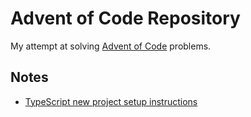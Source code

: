 # Advent of Code Repository

My attempt at solving [Advent of Code](https://adventofcode.com/) problems.

## Notes

- [TypeScript new project setup instructions](https://www.digitalocean.com/community/tutorials/typescript-new-project)
